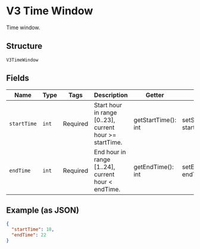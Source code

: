 
# V3 Time Window

Time window.

## Structure

`V3TimeWindow`

## Fields

| Name | Type | Tags | Description | Getter | Setter |
|  --- | --- | --- | --- | --- | --- |
| `startTime` | `int` | Required | Start hour in range [0..23], current hour >= startTime. | getStartTime(): int | setStartTime(int startTime): void |
| `endTime` | `int` | Required | End hour in range [1..24], current hour < endTime. | getEndTime(): int | setEndTime(int endTime): void |

## Example (as JSON)

```json
{
  "startTime": 18,
  "endTime": 22
}
```

